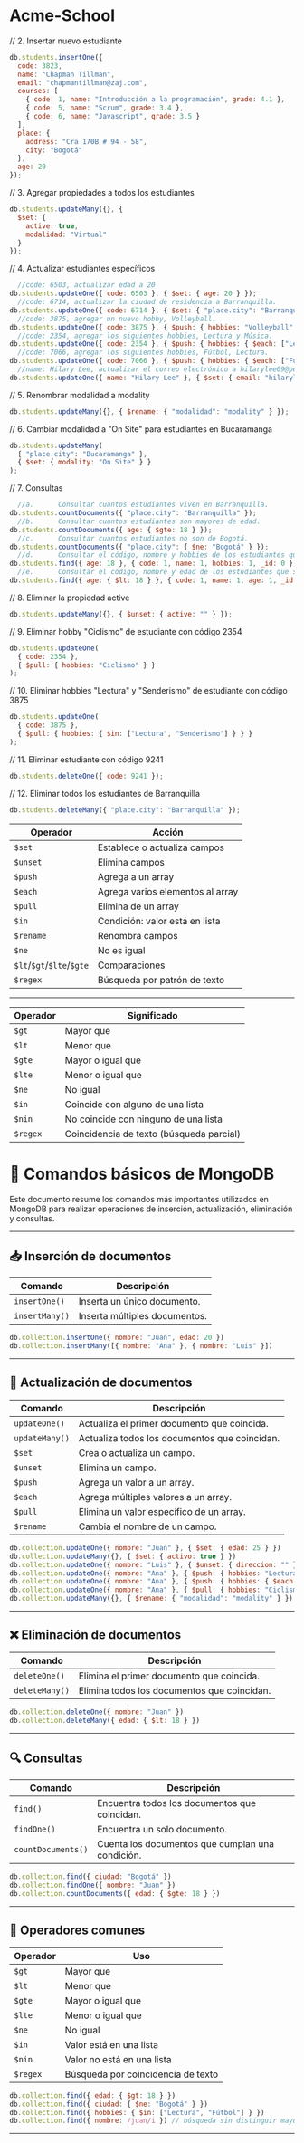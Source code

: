 # Acme-School


// 2. Insertar nuevo estudiante
```js
db.students.insertOne({
  code: 3823,
  name: "Chapman Tillman",
  email: "chapmantillman@zaj.com",
  courses: [
    { code: 1, name: "Introducción a la programación", grade: 4.1 },
    { code: 5, name: "Scrum", grade: 3.4 },
    { code: 6, name: "Javascript", grade: 3.5 }
  ],
  place: {
    address: "Cra 170B # 94 - 58",
    city: "Bogotá"
  },
  age: 20
});
```

// 3. Agregar propiedades a todos los estudiantes
```js
db.students.updateMany({}, {
  $set: {
    active: true,
    modalidad: "Virtual"
  }
});
```

// 4. Actualizar estudiantes específicos
```js
  //code: 6503, actualizar edad a 20
db.students.updateOne({ code: 6503 }, { $set: { age: 20 } });
  //code: 6714, actualizar la ciudad de residencia a Barranquilla.
db.students.updateOne({ code: 6714 }, { $set: { "place.city": "Barranquilla" } });
  //code: 3875, agregar un nuevo hobby, Volleyball.
db.students.updateOne({ code: 3875 }, { $push: { hobbies: "Volleyball" } });
  //code: 2354, agregar los siguientes hobbies, Lectura y Música.
db.students.updateOne({ code: 2354 }, { $push: { hobbies: { $each: ["Lectura", "Música"] } } });
  //code: 7066, agregar los siguientes hobbies, Fútbol, Lectura.
db.students.updateOne({ code: 7066 }, { $push: { hobbies: { $each: ["Fútbol", "Lectura"] } } });
  //name: Hilary Lee, actualizar el correo electrónico a hilarylee09@pearlessa.com
db.students.updateOne({ name: "Hilary Lee" }, { $set: { email: "hilarylee09@pearlessa.com" } });
```

// 5. Renombrar modalidad a modality
```js
db.students.updateMany({}, { $rename: { "modalidad": "modality" } });
```

// 6. Cambiar modalidad a "On Site" para estudiantes en Bucaramanga
```js
db.students.updateMany(
  { "place.city": "Bucaramanga" },
  { $set: { modality: "On Site" } }
);
```

// 7. Consultas
```js
  //a.      Consultar cuantos estudiantes viven en Barranquilla.
db.students.countDocuments({ "place.city": "Barranquilla" });
  //b.      Consultar cuantos estudiantes son mayores de edad.
db.students.countDocuments({ age: { $gte: 18 } });
  //c.      Consultar cuantos estudiantes no son de Bogotá.
db.students.countDocuments({ "place.city": { $ne: "Bogotá" } });
  //d.      Consultar el código, nombre y hobbies de los estudiantes que tienen 18 años.
db.students.find({ age: 18 }, { code: 1, name: 1, hobbies: 1, _id: 0 });
  //e.      Consultar el código, nombre y edad de los estudiantes que son menores de edad.
db.students.find({ age: { $lt: 18 } }, { code: 1, name: 1, age: 1, _id: 0 });
```

// 8. Eliminar la propiedad active
```js
db.students.updateMany({}, { $unset: { active: "" } });
```

// 9. Eliminar hobby "Ciclismo" de estudiante con código 2354
```js
db.students.updateOne(
  { code: 2354 },
  { $pull: { hobbies: "Ciclismo" } }
);
```

// 10. Eliminar hobbies "Lectura" y "Senderismo" de estudiante con código 3875
```js
db.students.updateOne(
  { code: 3875 },
  { $pull: { hobbies: { $in: ["Lectura", "Senderismo"] } } }
);
```

// 11. Eliminar estudiante con código 9241
```js
db.students.deleteOne({ code: 9241 });
```

// 12. Eliminar todos los estudiantes de Barranquilla
```js
db.students.deleteMany({ "place.city": "Barranquilla" });
```


| Operador | Acción |
| --- | --- |
| `$set` | Establece o actualiza campos |
| `$unset` | Elimina campos |
| `$push` | Agrega a un array |
| `$each` | Agrega varios elementos al array |
| `$pull` | Elimina de un array |
| `$in` | Condición: valor está en lista |
| `$rename` | Renombra campos |
| `$ne` | No es igual |
| `$lt`/`$gt`/`$lte`/`$gte` | Comparaciones |
| `$regex` | Búsqueda por patrón de texto |

---

| Operador | Significado                              |
| -------- | ---------------------------------------- |
| `$gt`    | Mayor que                                |
| `$lt`    | Menor que                                |
| `$gte`   | Mayor o igual que                        |
| `$lte`   | Menor o igual que                        |
| `$ne`    | No igual                                 |
| `$in`    | Coincide con alguno de una lista         |
| `$nin`   | No coincide con ninguno de una lista     |
| `$regex` | Coincidencia de texto (búsqueda parcial) |




# 📘 Comandos básicos de MongoDB

Este documento resume los comandos más importantes utilizados en MongoDB para realizar operaciones de inserción, actualización, eliminación y consultas.

---

## 📥 Inserción de documentos

| Comando         | Descripción                        |
|-----------------|------------------------------------|
| `insertOne()`   | Inserta un único documento.        |
| `insertMany()`  | Inserta múltiples documentos.      |

```js
db.collection.insertOne({ nombre: "Juan", edad: 20 })
db.collection.insertMany([{ nombre: "Ana" }, { nombre: "Luis" }])
```

---

## 🔄 Actualización de documentos

| Comando         | Descripción                                        |
|-----------------|----------------------------------------------------|
| `updateOne()`   | Actualiza el primer documento que coincida.        |
| `updateMany()`  | Actualiza todos los documentos que coincidan.      |
| `$set`          | Crea o actualiza un campo.                         |
| `$unset`        | Elimina un campo.                                  |
| `$push`         | Agrega un valor a un array.                        |
| `$each`         | Agrega múltiples valores a un array.              |
| `$pull`         | Elimina un valor específico de un array.          |
| `$rename`       | Cambia el nombre de un campo.                     |

```js
db.collection.updateOne({ nombre: "Juan" }, { $set: { edad: 25 } })
db.collection.updateMany({}, { $set: { activo: true } })
db.collection.updateOne({ nombre: "Luis" }, { $unset: { direccion: "" } })
db.collection.updateOne({ nombre: "Ana" }, { $push: { hobbies: "Lectura" } })
db.collection.updateOne({ nombre: "Ana" }, { $push: { hobbies: { $each: ["Lectura", "Música"] } } })
db.collection.updateOne({ nombre: "Ana" }, { $pull: { hobbies: "Ciclismo" } })
db.collection.updateMany({}, { $rename: { "modalidad": "modality" } })
```

---

## ❌ Eliminación de documentos

| Comando         | Descripción                                        |
|-----------------|----------------------------------------------------|
| `deleteOne()`   | Elimina el primer documento que coincida.          |
| `deleteMany()`  | Elimina todos los documentos que coincidan.        |

```js
db.collection.deleteOne({ nombre: "Juan" })
db.collection.deleteMany({ edad: { $lt: 18 } })
```

---

## 🔍 Consultas

| Comando             | Descripción                                    |
|---------------------|------------------------------------------------|
| `find()`            | Encuentra todos los documentos que coincidan.  |
| `findOne()`         | Encuentra un solo documento.                   |
| `countDocuments()`  | Cuenta los documentos que cumplan una condición.|

```js
db.collection.find({ ciudad: "Bogotá" })
db.collection.findOne({ nombre: "Juan" })
db.collection.countDocuments({ edad: { $gte: 18 } })
```

---

## 🧠 Operadores comunes

| Operador   | Uso                                      |
|------------|------------------------------------------|
| `$gt`      | Mayor que                                |
| `$lt`      | Menor que                                |
| `$gte`     | Mayor o igual que                        |
| `$lte`     | Menor o igual que                        |
| `$ne`      | No igual                                 |
| `$in`      | Valor está en una lista                  |
| `$nin`     | Valor no está en una lista               |
| `$regex`   | Búsqueda por coincidencia de texto       |

```js
db.collection.find({ edad: { $gt: 18 } })
db.collection.find({ ciudad: { $ne: "Bogotá" } })
db.collection.find({ hobbies: { $in: ["Lectura", "Fútbol"] } })
db.collection.find({ nombre: /juan/i }) // búsqueda sin distinguir mayúsculas
```

---
